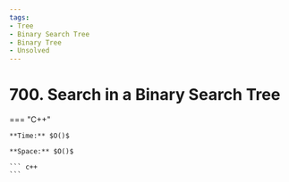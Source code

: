 ```yaml
---
tags:
- Tree
- Binary Search Tree
- Binary Tree
- Unsolved
---
```



# 700. Search in a Binary Search Tree

=== "C++"

    **Time:** $O()$

    **Space:** $O()$

    ``` c++
    ```
